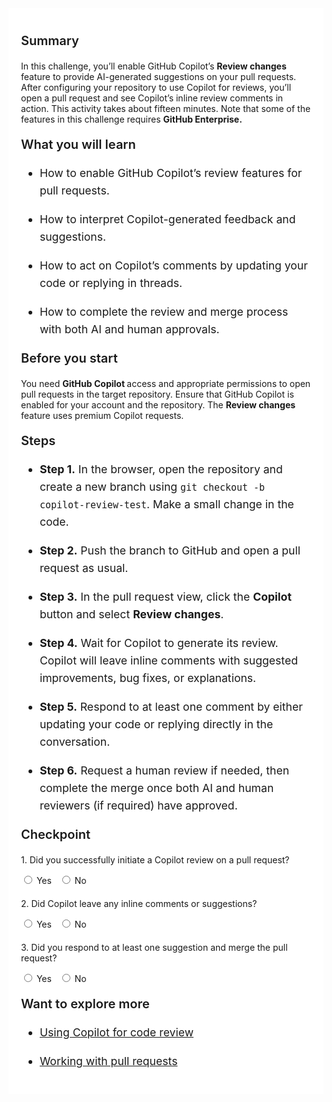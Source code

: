 ﻿---
Title: Automated PR review rules
Source: insert.sql
---
<div class="container" style="max-width:960px;background:#ffffff;padding:20px;"> <!-- Summary --> <p style="font-weight:600;font-size:1.25rem;">Summary</p> <p> In this challenge, you’ll enable GitHub Copilot’s <strong>Review changes</strong> feature to provide AI-generated suggestions on your pull requests. After configuring your repository to use Copilot for reviews, you’ll open a pull request and see Copilot’s inline review comments in action. This activity takes about fifteen minutes. Note that some of the features in this challenge requires <strong>GitHub Enterprise.</strong></p> <!-- What you will learn --> <p style="font-weight:600;font-size:1.25rem;">What you will learn</p> <ul style="font-size:1.1rem;line-height:1.6;"> <li><p>How to enable GitHub Copilot’s review features for pull requests.</p></li> <li><p>How to interpret Copilot-generated feedback and suggestions.</p></li> <li><p>How to act on Copilot’s comments by updating your code or replying in threads.</p></li> <li><p>How to complete the review and merge process with both AI and human approvals.</p></li> </ul> <!-- Before you start --> <p style="font-weight:600;font-size:1.25rem;">Before you start</p> <p> You need <strong>GitHub Copilot </strong> access and appropriate permissions to open pull requests in the target repository. Ensure that GitHub Copilot is enabled for your account and the repository. The <strong>Review changes</strong> feature uses premium Copilot requests.</p> <!-- Steps --> <p style="font-weight:600;font-size:1.25rem;">Steps</p> <ul style="font-size:1.1rem;line-height:1.6;"> <li><p><strong>Step&nbsp;1.</strong> In the browser, open the repository and create a new branch using <code>git checkout -b copilot-review-test</code>. Make a small change in the code.</p></li> <li><p><strong>Step&nbsp;2.</strong> Push the branch to GitHub and open a pull request as usual.</p></li> <li><p><strong>Step&nbsp;3.</strong> In the pull request view, click the <strong>Copilot</strong> button and select <strong>Review changes</strong>.</p></li> <li><p><strong>Step&nbsp;4.</strong> Wait for Copilot to generate its review. Copilot will leave inline comments with suggested improvements, bug fixes, or explanations.</p></li> <li><p><strong>Step&nbsp;5.</strong> Respond to at least one comment by either updating your code or replying directly in the conversation.</p></li> <li><p><strong>Step&nbsp;6.</strong> Request a human review if needed, then complete the merge once both AI and human reviewers (if required) have approved.</p></li> </ul> <!-- Checkpoint --> <p style="font-weight:600;font-size:1.25rem;">Checkpoint</p> <div style="margin-top:20px;"> <p>1.&nbsp;Did you successfully initiate a Copilot review on a pull request?</p> <input type="radio" name="q1"> Yes&nbsp;&nbsp; <input type="radio" name="q1"> No </div> <div style="margin-top:20px;"> <p>2.&nbsp;Did Copilot leave any inline comments or suggestions?</p> <input type="radio" name="q2"> Yes&nbsp;&nbsp; <input type="radio" name="q2"> No </div> <div style="margin-top:20px;"> <p>3.&nbsp;Did you respond to at least one suggestion and merge the pull request?</p> <input type="radio" name="q3"> Yes&nbsp;&nbsp; <input type="radio" name="q3"> No </div> <!-- Explore more --> <p style="font-weight:600;font-size:1.25rem;">Want to explore more</p> <ul style="font-size:1.1rem;line-height:1.6;"> <li><p><a href="https://docs.github.com/en/copilot/using-github-copilot/code-review/using-copilot-code-review" target="_blank">Using Copilot for code review</a></p></li> <li><p><a href="https://docs.github.com/en/pull-requests" target="_blank">Working with pull requests</a></p></li> </ul> </div>
